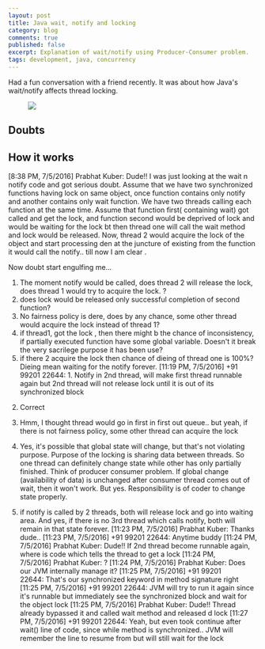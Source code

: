 ```yaml
---
layout: post
title: Java wait, notify and locking
category: blog
comments: true
published: false
excerpt: Explanation of wait/notify using Producer-Consumer problem.
tags: development, java, concurrency
---
```


Had a fun conversation with a friend recently. It was about how Java's wait/notify affects thread locking. 

<figure>
 <a href="{{ site.url }}/images/blog/java-wait-notify.png"><img src="{{ site.url }}/images/blog/java-wait-notify.png"></a>
</figure>

## Doubts

## How it works




[8:38 PM, 7/5/2016] Prabhat Kuber: Dude!! I was just looking at the wait n notify code and got serious doubt.
Assume that we have two synchronized functions having lock on same object, once function contains only notify and another contains only wait function. We have two threads calling each function at the same time. Assume that function first( containing wait) got called and get the lock, and function second would be deprived of lock and would be waiting for the lock bt then thread one will call the wait method and lock would be released. Now, thread 2 would acquire the lock of the object and start processing den at the juncture of existing from the function it would call the notify.. till now I am clear .

Now doubt start engulfing me...
1)  The moment notify would be called, does thread 2 will release the lock, does thread 1 would try to acquire the lock. ?
2) does lock would be released only successful completion of second function?
3) No fairness policy is dere, does by any chance, some other thread would acquire the lock instead of thread 1?
4) if thread1, got the lock , then there might b the chance of inconsistency, if partially executed function have some global variable. Doesn't it break the very sacrilege purpose it has been use?
6) if there 2 acquire the lock then chance of dieing of thread one is 100%? Dieing mean waiting for the notify forever.
[11:19 PM, 7/5/2016] +91 99201 22644: 1. Notify in 2nd thread, will make first thread runnable again but 2nd thread will not release lock until it is out of its synchronized block

2. Correct

3. Hmm, I thought thread would go in first in first out queue.. but yeah, if there is not fairness policy, some other thread can acquire the lock

4. Yes, it's possible that global state will change, but that's not violating purpose. Purpose of the locking is sharing data between threads. So one thread can definitely change state while other has only partially finished. Think of producer consumer problem. If global change (availability of data)  is unchanged after consumer thread comes out of wait, then it won't work. But yes. Responsibility is of coder to change state properly.

6. if notify is called by 2 threads, both will release lock and go into waiting area.  And yes, if there is no 3rd thread which calls notify, both will remain in that state forever.
[11:23 PM, 7/5/2016] Prabhat Kuber: Thanks dude..
[11:23 PM, 7/5/2016] +91 99201 22644: Anytime buddy
[11:24 PM, 7/5/2016] Prabhat Kuber: Dude!! If 2nd thread become runnable again, where is code which tells the thread to get a lock
[11:24 PM, 7/5/2016] Prabhat Kuber: ?
[11:24 PM, 7/5/2016] Prabhat Kuber: Does our JVM internally manage it?
[11:25 PM, 7/5/2016] +91 99201 22644: That's our synchronized keyword in method signature right
[11:25 PM, 7/5/2016] +91 99201 22644: JVM will try to run it again since it's runnable but immediately see the synchronized block and wait for the object lock
[11:25 PM, 7/5/2016] Prabhat Kuber: Dude!! Thread already bypassed it and called wait method and released d lock
[11:27 PM, 7/5/2016] +91 99201 22644: Yeah, but even took continue after wait() line of code, since while method is synchronized.. JVM will remember the line to resume from but will still wait for the lock

